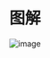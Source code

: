 # 图解
![image](https://github.com/guozheng07/FE-learn/assets/42236890/be1ae29d-25ce-49c2-a854-882104210d83)
